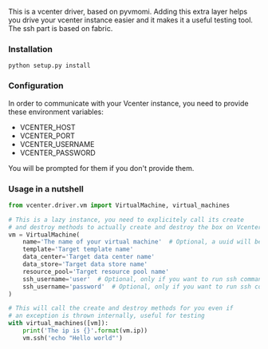 This is a vcenter driver, based on pyvmomi. Adding this extra layer helps you drive your vcenter instance easier and it makes it a useful testing tool. The ssh part is based on fabric.

### Installation
`python setup.py install`

### Configuration
In order to communicate with your Vcenter instance, you need to provide these environment variables:
* VCENTER_HOST
* VCENTER_PORT
* VCENTER_USERNAME
* VCENTER_PASSWORD

You will be prompted for them if you don't provide them.

### Usage in a nutshell
```python
from vcenter.driver.vm import VirtualMachine, virtual_machines

# This is a lazy instance, you need to explicitely call its create 
# and destroy methods to actually create and destroy the box on Vcenter.
vm = VirtualMachine(
    name='The name of your virtual machine'  # Optional, a uuid will be generated for you as a default
    template='Target template name'
    data_center='Target data center name'
    data_store='Target data store name'
    resource_pool='Target resource pool name'
    ssh_username='user'  # Optional, only if you want to run ssh commands
    ssh_username='password'  # Optional, only if you want to run ssh commands
)

# This will call the create and destroy methods for you even if 
# an exception is thrown internally, useful for testing
with virtual_machines([vm]):
    print('The ip is {}'.format(vm.ip))
    vm.ssh('echo "Hello world"')
```
